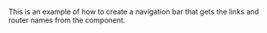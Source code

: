 This is an example of how to create a navigation bar that gets the links and router names from the component.
